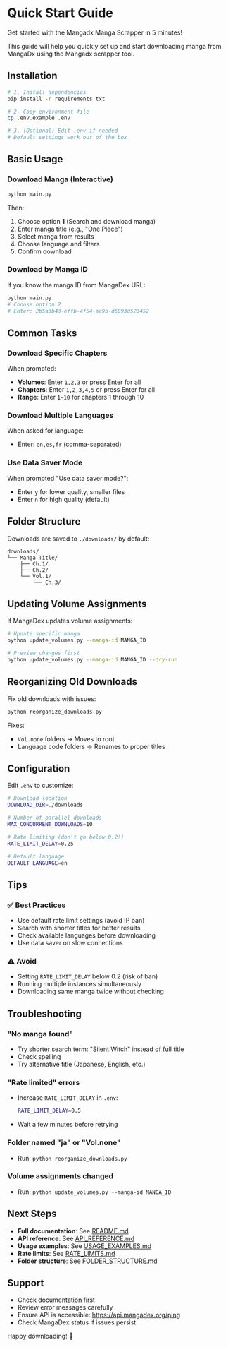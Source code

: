 # Quick Start Guide

Get started with the Mangadx Manga Scrapper in 5 minutes!

This guide will help you quickly set up and start downloading manga from MangaDx using the Mangadx scrapper tool.

## Installation

```bash
# 1. Install dependencies
pip install -r requirements.txt

# 2. Copy environment file
cp .env.example .env

# 3. (Optional) Edit .env if needed
# Default settings work out of the box
```

## Basic Usage

### Download Manga (Interactive)

```bash
python main.py
```

Then:
1. Choose option **1** (Search and download manga)
2. Enter manga title (e.g., "One Piece")
3. Select manga from results
4. Choose language and filters
5. Confirm download

### Download by Manga ID

If you know the manga ID from MangaDex URL:

```bash
python main.py
# Choose option 2
# Enter: 2b5a3b43-effb-4f54-aa9b-d6093d523452
```

## Common Tasks

### Download Specific Chapters

When prompted:
- **Volumes**: Enter `1,2,3` or press Enter for all
- **Chapters**: Enter `1,2,3,4,5` or press Enter for all
- **Range**: Enter `1-10` for chapters 1 through 10

### Download Multiple Languages

When asked for language:
- Enter: `en,es,fr` (comma-separated)

### Use Data Saver Mode

When prompted "Use data saver mode?":
- Enter `y` for lower quality, smaller files
- Enter `n` for high quality (default)

## Folder Structure

Downloads are saved to `./downloads/` by default:

```
downloads/
└── Manga Title/
    ├── Ch.1/
    ├── Ch.2/
    └── Vol.1/
        └── Ch.3/
```

## Updating Volume Assignments

If MangaDex updates volume assignments:

```bash
# Update specific manga
python update_volumes.py --manga-id MANGA_ID

# Preview changes first
python update_volumes.py --manga-id MANGA_ID --dry-run
```

## Reorganizing Old Downloads

Fix old downloads with issues:

```bash
python reorganize_downloads.py
```

Fixes:
- `Vol.none` folders → Moves to root
- Language code folders → Renames to proper titles

## Configuration

Edit `.env` to customize:

```bash
# Download location
DOWNLOAD_DIR=./downloads

# Number of parallel downloads
MAX_CONCURRENT_DOWNLOADS=10

# Rate limiting (don't go below 0.2!)
RATE_LIMIT_DELAY=0.25

# Default language
DEFAULT_LANGUAGE=en
```

## Tips

### ✅ Best Practices

- Use default rate limit settings (avoid IP ban)
- Search with shorter titles for better results
- Check available languages before downloading
- Use data saver on slow connections

### ⚠️ Avoid

- Setting `RATE_LIMIT_DELAY` below 0.2 (risk of ban)
- Running multiple instances simultaneously
- Downloading same manga twice without checking

## Troubleshooting

### "No manga found"

- Try shorter search term: "Silent Witch" instead of full title
- Check spelling
- Try alternative title (Japanese, English, etc.)

### "Rate limited" errors

- Increase `RATE_LIMIT_DELAY` in `.env`:
  ```bash
  RATE_LIMIT_DELAY=0.5
  ```
- Wait a few minutes before retrying

### Folder named "ja" or "Vol.none"

- Run: `python reorganize_downloads.py`

### Volume assignments changed

- Run: `python update_volumes.py --manga-id MANGA_ID`

## Next Steps

- **Full documentation**: See [README.md](../README.md)
- **API reference**: See [API_REFERENCE.md](API_REFERENCE.md)
- **Usage examples**: See [USAGE_EXAMPLES.md](USAGE_EXAMPLES.md)
- **Rate limits**: See [RATE_LIMITS.md](RATE_LIMITS.md)
- **Folder structure**: See [FOLDER_STRUCTURE.md](FOLDER_STRUCTURE.md)

## Support

- Check documentation first
- Review error messages carefully
- Ensure API is accessible: https://api.mangadex.org/ping
- Check MangaDex status if issues persist

Happy downloading! 🎉
